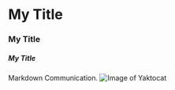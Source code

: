 # My Title
### My Title
##### My Title
Markdown Communication.
![Image of Yaktocat](https://octodex.github.com/images/yaktocat.png)
